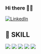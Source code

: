 ### Hi there 👋😄
[![LinkedIn](https://custom-icon-badges.demolab.com/badge/LinkedIn%20Learning-0A66C2?logo=linkedin-white&logoColor=fff)](https://www.linkedin.com/in/doorim-choi-017120228/)
## :wrench: SKILL
<img src="https://img.shields.io/badge/Javascript-F7DF1E?style=flat-square&logo=Javascript&logoColor=white"/> <img src="https://img.shields.io/badge/Typescript-3178C6?style=flat-square&logo=Typescript&logoColor=white"/> <img src="https://img.shields.io/badge/Node.js-339933?style=flat-square&logo=Node.js&logoColor=white"/> <img src="https://img.shields.io/badge/Redis-DC382D?style=flat-square&logo=redis&logoColor=white"/> <img src="https://img.shields.io/badge/MySQL-4479A1?style=flat-square&logo=MySQL&logoColor=white"/>
